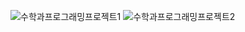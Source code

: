 ![수학과프로그래밍프로젝트1](https://github.com/mingi2016131021/project/assets/56535871/c3c8e706-0eaa-4c52-9cac-f72f40a77836)
![수학과프로그래밍프로젝트2](https://github.com/mingi2016131021/project/assets/56535871/9df24810-567c-4cea-bc53-eec98ea49fac)

